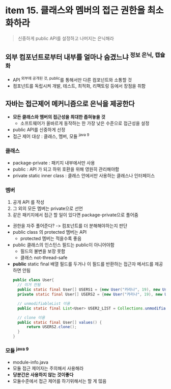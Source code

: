 <h1>item 15. 클래스와 멤버의 접근 권한을 최소화하라</h1>

> 신중하게 public API를 설정하고 나머지는 은닉해라


<h2>외부 컴포넌트로부터 내부를 얼마나 숨겼느냐 <sup>정보 은닉, 캡슐화</sup></h2>

- API <sup>외부에 공개된 것, public</sup>를 통해서만 다른 컴포넌트와 소통할 것
- 컴포넌트를 독립시켜 개발, 테스트, 최적화, 리팩토링 등에서 장점을 취함

<h2>자바는 접근제어 메커니즘으로 은닉을 제공한다</h2>

- **모든 클래스와 멤버의 접근성을 최대한 좁혀놓을 것**
    - 소프트웨어가 올바르게 동작하는 한 가장 낮은 수준으로 접근성을 설정
- public API를 신중하게 선정
- 접근 제어 대상 : 클래스, 멤버, 모듈 <sup>java 9</sup>

<h3>클래스</h3>

- package-private : 패키지 내부에서만 사용  
- public : API 가 되고 하위 호환을 위해 영원히 관리해야함
- private static inner class : 클래스 안에서만 사용하는 클래스나 인터페이스

<h3>멤버</h3>

1. 공개 API 를 작성
2. 그 외의 모든 멤버는 private으로 선언
3. 같은 패키지에서 접근 할 일이 있다면 package-private으로 풀어줌

- 권한을 자주 풀어준다? -> 컴포넌트를 더 분해해야하는지 판단
- public class 의 protected 멤버는 API
    - protected 멤버는 적을수록 좋음
- public 클래스의 인스턴스 필드는 public이 아니어야함
    - 필드의 불변을 보장 못함
    - 클래스 not-thread-safe
- **public** static final 배열 필드를 두거나 이 필드를 반환하는 접근자 메서드를 제공하면 안됨
  ```java
  public class User{
    // 이거 안됨
    public static final User[] USERS1 = {new User("카리나", 19), new User("강해린", 21)};
    private static final User[] USERS2 = {new User("카리나", 19), new User("강해린", 21)};
  
    // unmodifiableList 이용
    public static final List<User> USER2_LIST = Collections.unmodifiableList(Arrays.asList(USERS2));
  
    // clone 이용
    public static final User[] values() {
        return USERS2.clone();
    }
  }

  ```

<h3>모듈 <sup>java 9</sup></h3>

- module-info.java
- 모듈 접근 제어자는 주의해서 사용해라
- **당분간은 사용하지 않는 것이좋다**
- 모듈수준에서 접근 제어를 하기위해서는 할 게 많음
